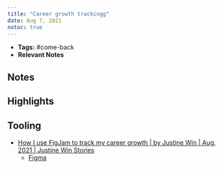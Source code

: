 ```yaml
---
title: "Career growth trackingg"
date: Aug 7, 2021
notoc: true
---
```


- **Tags:** #come-back 
- **Relevant Notes**


## Notes

## Highlights

## Tooling
- [How I use FigJam to track my career growth | by Justine Win | Aug, 2021 | Justine Win Stories](https://stories.justinewin.com/how-i-use-figjam-to-track-my-career-growth-4db18b051f9f)
	- [Figma](https://www.figma.com/community/file/1005271829052007459)